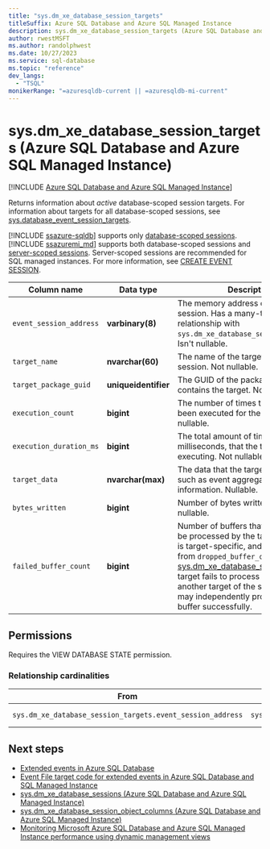```yaml
---
title: "sys.dm_xe_database_session_targets"
titleSuffix: Azure SQL Database and Azure SQL Managed Instance
description: sys.dm_xe_database_session_targets (Azure SQL Database and Azure SQL Managed Instance)
author: rwestMSFT
ms.author: randolphwest
ms.date: 10/27/2023
ms.service: sql-database
ms.topic: "reference"
dev_langs:
  - "TSQL"
monikerRange: "=azuresqldb-current || =azuresqldb-mi-current"
---
```

# sys.dm_xe_database_session_targets (Azure SQL Database and Azure SQL Managed Instance)

[!INCLUDE [Azure SQL Database and Azure SQL Managed Instance](../../includes/applies-to-version/asdb-asdbmi.md)]

Returns information about *active* database-scoped session targets. For information about targets for all database-scoped sessions, see [sys.database_event_session_targets](../system-catalog-views/sys-database-event-session-targets-azure-sql-database.md).

[!INCLUDE [ssazure-sqldb](../../includes/ssazure-sqldb.md)] supports only [database-scoped sessions](/azure/azure-sql/database/xevent-db-diff-from-svr). [!INCLUDE [ssazuremi_md](../../includes/ssazuremi_md.md)] supports both database-scoped sessions and [server-scoped sessions](../extended-events/extended-events.md). Server-scoped sessions are recommended for SQL managed instances. For more information, see [CREATE EVENT SESSION](../../t-sql/statements/create-event-session-transact-sql.md#code-examples-can-differ-for-azure-sql-database-and-sql-managed-instance).

| Column name | Data type | Description |
| --- | --- | --- |
| `event_session_address` | **varbinary(8)** | The memory address of the event session. Has a many-to-one relationship with `sys.dm_xe_database_sessions`.address. Isn't nullable. |
| `target_name` | **nvarchar(60)** | The name of the target within a session. Not nullable. |
| `target_package_guid` | **uniqueidentifier** | The GUID of the package that contains the target. Not nullable. |
| `execution_count` | **bigint** | The number of times the target has been executed for the session. Not nullable. |
| `execution_duration_ms` | **bigint** | The total amount of time, in milliseconds, that the target has been executing. Not nullable. |
| `target_data` | **nvarchar(max)** | The data that the target maintains, such as event aggregation information. Nullable. |
| `bytes_written` | **bigint** | Number of bytes written to target. Not nullable. |
| `failed_buffer_count` | **bigint** | Number of buffers that have failed to be processed by the target. This value is target-specific, and is different from `dropped_buffer_count` in [sys.dm_xe_database_sessions](sys-dm-xe-database-sessions-azure-sql-database.md). If a target fails to process a buffer, another target of the same session may independently process the same buffer successfully.|

## Permissions

Requires the VIEW DATABASE STATE permission.

### Relationship cardinalities

| From | To | Relationship |
| --- | --- | --- |
| `sys.dm_xe_database_session_targets.event_session_address` | `sys.dm_xe_database_sessions.address` | Many-to-one |

## Next steps

- [Extended events in Azure SQL Database](/azure/azure-sql/database/xevent-db-diff-from-svr)
- [Event File target code for extended events in Azure SQL Database and SQL Managed Instance](/azure/azure-sql/database/xevent-code-event-file)
- [sys.dm_xe_database_sessions (Azure SQL Database and Azure SQL Managed Instance)](sys-dm-xe-database-sessions-azure-sql-database.md)
- [sys.dm_xe_database_session_object_columns (Azure SQL Database and Azure SQL Managed Instance)](sys-dm-xe-database-session-object-columns-azure-sql-database.md)
- [Monitoring Microsoft Azure SQL Database and Azure SQL Managed Instance performance using dynamic management views](/azure/azure-sql/database/monitoring-with-dmvs)
